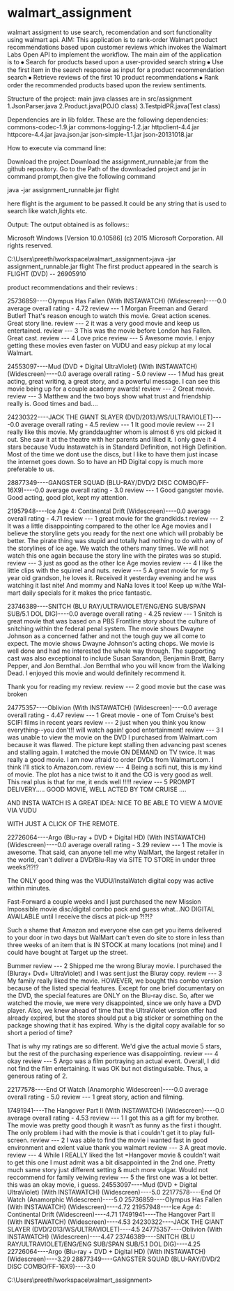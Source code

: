 # walmart_assignment
walmart assigment to use search, recomendation and sort functionality using walmart api.
AIM:
This application is to rank-order Walmart product recommendations based upon customer reviews which invokes the Walmart Labs Open API to implement the workflow.
The main aim of the application is to 
⦁	Search for products based upon a user-provided search string
⦁	Use the first item in the search response as input for a product recommendation search
⦁	Retrieve reviews of the first 10 product recommendations
⦁	Rank order the recommended products based upon the review sentiments.

Structure of the project:
main java classes are in src/assignment
1.JsonParser.java
2.Product.java(POJO class)
3.TestpidPR.java(Test class)

Dependencies are in lib folder.
These are the following dependencies:
commons-codec-1.9.jar
commons-logging-1.2.jar
httpclient-4.4.jar
httpcore-4.4.jar
java.json.jar
json-simple-1.1.jar
json-20131018.jar

How to execute via command line:

Download the project.Download the assignment_runnable.jar from the github repository.
Go to the Path of the downloaded project and jar in command prompt,then give the following command

java -jar assignment_runnable.jar flight

here flight is the argument to be passed.It could be any string that is used to search like watch,lights etc.

Output:
The output obtained is as follows::

Microsoft Windows [Version 10.0.10586]
(c) 2015 Microsoft Corporation. All rights reserved.

C:\Users\preethi\workspace\walmart_assignment>java -jar assignment_runnable.jar flight
 The first product appeared in the search is
   FLIGHT (DVD) -- 26905910

product recommendations and their reviews :






25736859----Olympus Has Fallen (With INSTAWATCH) (Widescreen)----0.0
average overall rating - 4.72
review --- 1
Morgan Freeman and Gerard Butler!  That's reason enough to watch this movie.  Great action scenes. Great story line.
review --- 2
it was a very good movie and keep us entertained.
review --- 3
This was the movie before London has Fallen. Great cast.
review --- 4
Love price
review --- 5
Awesome movie. I enjoy getting these movies even faster on VUDU and easy pickup at my local Walmart.




24553097----Mud (DVD + Digital UltraViolet) (With INSTAWATCH) (Widescreen)----0.0
average overall rating - 5.0
review --- 1
Mud has great acting, great writing, a great story, and a powerful message. I can see this movie being up for a couple academy awards!
review --- 2
Great movie.
review --- 3
Matthew and the two boys show what trust and friendship really is. Good times and bad....




24230322----JACK THE GIANT SLAYER (DVD/2013/WS/ULTRAVIOLET)----0.0
average overall rating - 4.5
review --- 1
It good movie
review --- 2
I really like this movie. My granddaughter whom is almost 6 yrs old picked it out. She saw it at the theatre with her parents and liked it. I only gave it 4 stars because Vudu Instawatch is in Standard Definition, not High Definition. Most of the time we dont use the discs, but I like to have them just incase the internet goes down. So to have an HD Digital copy is much more preferable to us.




28877349----GANGSTER SQUAD (BLU-RAY/DVD/2 DISC COMBO/FF-16X9)----0.0
average overall rating - 3.0
review --- 1
Good gangster movie.  Good acting, good plot, kept my attention.




21957948----Ice Age 4: Continental Drift (Widescreen)----0.0
average overall rating - 4.71
review --- 1
great movie for the grandkids.t
review --- 2
It was a little disappointing compared to the other Ice Age movies and I believe the storyline gets you ready for the next one which will probably be better. The pirate thing was stupid and totally had nothing to do with any of the storylines of ice age. We watch the others many times. We will not watch this one again because the story line with the pirates was so stupid.
review --- 3
just as good as the other Ice Age movies
review --- 4
I like the little clips with the squirrel and nuts.
review --- 5
A great movie for my 5 year oid grandson, he loves it. Received it yesterday evening and he was watching it last nite! And mommy and NaNa loves it too! Keep up w/the Wal-mart daily specials for it makes the price fantastic.




23746389----SNITCH (BLU RAY/ULTRAVIOLET/ENG/ENG SUB/SPAN SUB/5.1 DOL DIG)----0.0
average overall rating - 4.25
review --- 1
Snitch is great movie that was based on a PBS Frontline story about the culture of snitching within the federal penal system. The movie shows Dwayne Johnson as a concerned father and not the tough guy we all come to expect. The movie shows Dwayne Johnson's acting chops. We movie is well done and had me interested the whole way through. The supporting cast was also exceptional to include Susan Sarandon, Benjamin Bratt, Barry Pepper, and Jon Bernthal. Jon Bernthal who you will know from the Walking Dead. I enjoyed this movie and would definitely recommend it.

Thank you for reading my review.
review --- 2
good movie but the case was broken




24775357----Oblivion (With INSTAWATCH) (Widescreen)----0.0
average overall rating - 4.47
review --- 1
Great movie - one of Tom Cruise's best SCIFI films in recent years
review --- 2
just when you think you know everything--you don't!! will watch again! good entertainment!
review --- 3
I was unable to view the movie on the DVD I purchased from Walmart.com because it was flawed. The picture kept stalling then advancing past scenes and stalling again. I watched the movie ON DEMAND on TV twice. It was really a good movie. I am now afraid to order DVDs from Walmart.com. I think I'll stick to Amazon.com.
review --- 4
Being a scifi nut, this is my kind of movie. The plot has a nice twist to it and the CG is very good as well. This real plus is that for me, it ends well !!!!!
review --- 5
PROMPT DELIVERY..... GOOD MOVIE, WELL ACTED BY TOM CRUISE ....

AND INSTA WATCH IS A GREAT IDEA: NICE TO BE ABLE TO VIEW A MOVIE VIA VUDU

WITH JUST A CLICK OF THE REMOTE.




22726064----Argo (Blu-ray + DVD + Digital HD) (With INSTAWATCH) (Widescreen)----0.0
average overall rating - 3.29
review --- 1
The movie is awesome. That said, can anyone tell me why WalMart, the largest retailer in the world, can't deliver a DVD/Blu-Ray via SITE TO STORE in under three weeks?!?!?

The ONLY good thing was the VUDU/InstaWatch digital copy was active within minutes.

Fast-Forward a couple weeks and I just purchased the new Mission Impossible movie disc/digital combo pack and guess what...NO DIGITAL AVAILABLE until I receive the discs at pick-up ?!?!?

Such a shame that Amazon and everyone else can get you items delivered to your door in two days but WalMart can't even do site to store in less than three weeks of an item that is IN STOCK at many locations (not mine) and I could have bought at Target up the street.

Bummer
review --- 2
Shipped me the wrong Bluray movie. I purchased the (Bluray+ Dvd+ UltraViolet) and I was sent just the Bluray copy.
review --- 3
My family really liked the movie. HOWEVER, we bought this combo version because of the listed special features. Except for one brief documentary on the DVD, the special features are ONLY on the Blu-ray disc. So, after we watched the movie, we were very disappointed, since we only have a DVD player. Also, we knew ahead of time that the UltraViolet version offer had already expired, but the stores should put a big sticker or something on the package showing that it has expired. Why is the digital copy available for so short a period of time?

That is why my ratings are so different. We'd give the actual movie 5 stars, but the rest of the purchasing experience was disappointing.
review --- 4
okay
review --- 5
Argo was a film portraying an actual event. Overall, I did not find the film entertaining. It was OK but not distinguisable. Thus, a generous rating of 2.




22177578----End Of Watch (Anamorphic Widescreen)----0.0
average overall rating - 5.0
review --- 1
great story, action and filming.




17491941----The Hangover Part II (With INSTAWATCH) (Widescreen)----0.0
average overall rating - 4.53
review --- 1
I got this as a gift for my brother. The movie was pretty good though it wasn't as funny as the first i thought. The only problem i had with the movie is that i couldn't get it to play full-screen.
review --- 2
I was able to find the movie i wanted fast in good environment and exlent value
thank you walmart
review --- 3
A great movie.
review --- 4
While I REALLY liked the 1st =Hangover movie & couldn't wait to get this one I must admit was a bit disappointed in the 2nd one. Pretty much same story just different setting & much more vulgar. Would not reccommend for family veiwing
review --- 5
the first one was a lot better. this was an okay movie, i guess.
24553097----Mud (DVD + Digital UltraViolet) (With INSTAWATCH) (Widescreen)----5.0
22177578----End Of Watch (Anamorphic Widescreen)----5.0
25736859----Olympus Has Fallen (With INSTAWATCH) (Widescreen)----4.72
21957948----Ice Age 4: Continental Drift (Widescreen)----4.71
17491941----The Hangover Part II (With INSTAWATCH) (Widescreen)----4.53
24230322----JACK THE GIANT SLAYER (DVD/2013/WS/ULTRAVIOLET)----4.5
24775357----Oblivion (With INSTAWATCH) (Widescreen)----4.47
23746389----SNITCH (BLU RAY/ULTRAVIOLET/ENG/ENG SUB/SPAN SUB/5.1 DOL DIG)----4.25
22726064----Argo (Blu-ray + DVD + Digital HD) (With INSTAWATCH) (Widescreen)----3.29
28877349----GANGSTER SQUAD (BLU-RAY/DVD/2 DISC COMBO/FF-16X9)----3.0

C:\Users\preethi\workspace\walmart_assignment>


